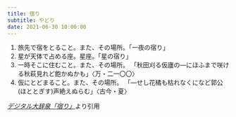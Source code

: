 ```yaml
---
title: 宿り
subtitle: やどり
date: 2021-06-30 10:00:00
---
```


1. 旅先で宿をとること。また、その場所。「一夜の宿り」
2. 星が天体で占める座。星座。「星の宿り」
3. 一時そこに住むこと。また、その場所。
    「秋田刈る仮廬の―にほふまで咲ける秋萩見れど飽かぬかも」〈万・二一〇〇〉
4. 仮にとどまること。また、その場所。
    「―せし花橘も枯れなくになど郭公(ほととぎす)声絶えぬらむ」〈古今・夏〉

<cite>[デジタル大辞泉「宿り」](https://dictionary.goo.ne.jp/word/%E5%AE%BF%E3%82%8A/)</cite>より引用